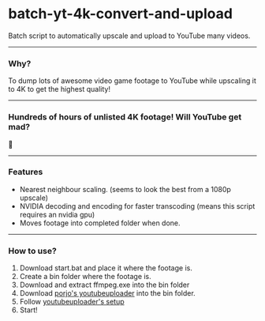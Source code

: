 # batch-yt-4k-convert-and-upload
Batch script to automatically upscale and upload to YouTube many videos.
___
### Why?
To dump lots of awesome video game footage to YouTube while upscaling it to 4K to get the highest quality!
___
### Hundreds of hours of unlisted 4K footage! Will YouTube get mad?
🤷
___
### Features
* Nearest neighbour scaling. (seems to look the best from a 1080p upscale)
* NVIDIA decoding and encoding for faster transcoding (means this script requires an nvidia gpu)
* Moves footage into completed folder when done.
___
### How to use?
1. Download start.bat and place it where the footage is.
2. Create a bin folder where the footage is.
3. Download and extract ffmpeg.exe into the bin folder
4. Download [porjo's youtubeuploader](https://github.com/porjo/youtubeuploader) into the bin folder.
5. Follow [youtubeuploader's setup](https://github.com/porjo/youtubeuploader#setup)
6. Start!
